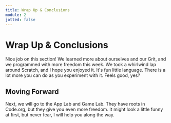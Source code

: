 ```yaml
---
title: Wrap Up & Conclusions
module: 2
jotted: false
---
```


# Wrap Up & Conclusions

Nice job on this section!  We learned more about ourselves and our Grit, and we programmed with more freedom this week.  We took a whirlwind lap around Scratch, and I hope you enjoyed it. It's fun little language. There is a lot more you can do as you experiment with it.    Feels good, yes?

## Moving Forward

Next, we will go to the App Lab and Game Lab.  They have roots in Code.org, but they give you even more freedom.  It might look a little funny at first, but never fear, I will help you along the way.